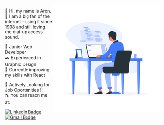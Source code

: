<img align="right" src="https://raw.githubusercontent.com/aronreisx/aronreisx/main/programmer.png" width="350"/>

👋 Hi, my name is Aron. <br>
💚 I am a big fan of the internet - using it since 1998 and still loving the dial-up access sound.

🔰 Junior Web Developer <br>
✒️ Experienced in Graphic Design<br>
🔨 Currently improving my skills with React<br>

📢 Actively Looking for Job Oportunities !!<br>
🌎 You can reach me at:

[![Linkedin Badge](https://img.shields.io/badge/-aronreis-black?style=flat-square&logo=Linkedin&logoColor=white&link=https://www.linkedin.com/in/aronreis/)](https://www.linkedin.com/in/aronreis/)
[![Gmail Badge](https://img.shields.io/badge/-aronreis2@gmail.com-black?style=flat-square&logo=Gmail&logoColor=white&link=mailto:aronreis2@gmail.com)](mailto:aronreis2@gmail.com)
